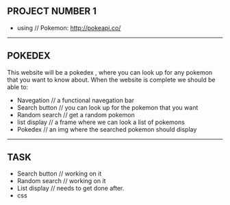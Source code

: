 PROJECT NUMBER 1
--------------------------------

* using // Pokemon: http://pokeapi.co/

--------------------------------
POKEDEX 
--------------------------------

This website will be a pokedex , where you can look up for any pokemon that you want to know about.
When the website is complete we should be able to: 
* Navegation // a functional navegation bar
* Search button //  you can look up for the pokemon that you want
* Random search //  get a random pokemon 
* list display // a frame where we can look a list of pokemons
* Pokedex // an img where the searched pokemon should display

--------------------------------
TASK
--------------------------------
* Search button // working on it
* Random search // working on it
* List display // needs to get done after.
* css 